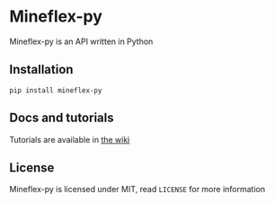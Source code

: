 # Mineflex-py
Mineflex-py is an API written in Python

## Installation
``pip install mineflex-py``

## Docs and tutorials
Tutorials are available in [the wiki](https://github.com/Pnlmon/mineflex-py/wiki)

## License
Mineflex-py is licensed under MIT, read `LICENSE` for more information
